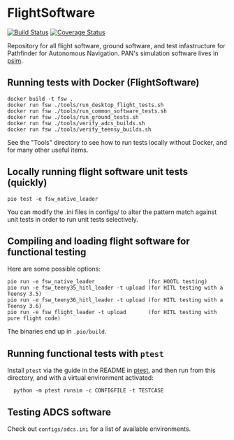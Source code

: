 # FlightSoftware

[![Build Status](https://travis-ci.org/pathfinder-for-autonomous-navigation/FlightSoftware.svg?branch=master)](https://travis-ci.org/pathfinder-for-autonomous-navigation/FlightSoftware)
[![Coverage Status](https://coveralls.io/repos/github/pathfinder-for-autonomous-navigation/FlightSoftware/badge.svg?branch=master)](https://coveralls.io/github/pathfinder-for-autonomous-navigation/FlightSoftware?branch=master)

Repository for all flight software, ground software, and test infastructure for Pathfinder for Autonomous Navigation.
PAN's simulation software lives in [psim](https://github.com/pathfinder-for-autonomous-navigation/psim).

## Running tests with Docker (FlightSoftware)
    docker build -t fsw .
    docker run fsw ./tools/run_desktop_flight_tests.sh
    docker run fsw ./tools/run_common_software_tests.sh
    docker run fsw ./tools/run_ground_tests.sh
    docker run fsw ./tools/verify_adcs_builds.sh
    docker run fsw ./tools/verify_teensy_builds.sh

See the "Tools" directory to see how to run tests locally without Docker, and for many
other useful items.

## Locally running flight software unit tests (quickly)
    pio test -e fsw_native_leader
  
You can modify the .ini files in configs/ to alter the pattern match against unit tests
in order to run unit tests selectively.

## Compiling and loading flight software for functional testing

Here are some possible options:

    pio run -e fsw_native_leader                 (for HOOTL testing)
    pio run -e fsw_teeny35_hitl_leader -t upload (for HITL testing with a Teensy 3.5)
    pio run -e fsw_teeny36_hitl_leader -t upload (for HITL testing with a Teensy 3.6)
    pio run -e fsw_flight_leader -t upload       (for HITL testing with pure flight code)

The binaries end up in `.pio/build`.

## Running functional tests with `ptest`

Install `ptest` via the guide in the README in [ptest](https://github.com/pathfinder-for-autonomous-navigation/FlightSoftware/tree/master/ptest), and then run from this directory, and with a virtual environment activated:

      python -m ptest runsim -c CONFIGFILE -t TESTCASE

## Testing ADCS software

Check out `configs/adcs.ini` for a list of available environments.
